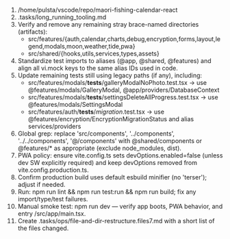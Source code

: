 1) /home/pulsta/vscode/repo/maori-fishing-calendar-react
2) .tasks/long_running_tooling.md
3) Verify and remove any remaining stray brace-named directories (artifacts):
   - src/features/{auth,calendar,charts,debug,encryption,forms,layout,legend,modals,moon,weather,tide,pwa}
   - src/shared/{hooks,utils,services,types,assets}
4) Standardize test imports to aliases (@app, @shared, @features) and align all vi.mock keys to the same alias IDs used in code.
5) Update remaining tests still using legacy paths (if any), including:
   - src/features/modals/__tests__/galleryModalNoPhoto.test.tsx → use @features/modals/GalleryModal, @app/providers/DatabaseContext
   - src/features/modals/__tests__/settingsDeleteAllProgress.test.tsx → use @features/modals/SettingsModal
   - src/features/auth/__tests__/*migration*.test.tsx → use @features/encryption/EncryptionMigrationStatus and alias services/providers
6) Global grep: replace 'src/components', '../components', '../../components', '@/components' with @shared/components or @features/* as appropriate (exclude node_modules, dist).
7) PWA policy: ensure vite.config.ts sets devOptions.enabled=false (unless dev SW explicitly required) and keep devOptions removed from vite.config.production.ts.
8) Confirm production build uses default esbuild minifier (no 'terser'); adjust if needed.
9) Run: npm run lint && npm run test:run && npm run build; fix any import/type/test failures.
10) Manual smoke test: npm run dev — verify app boots, PWA behavior, and entry /src/app/main.tsx.
11) Create .tasks/ops/file-and-dir-restructure.files7.md with a short list of the files changed.
